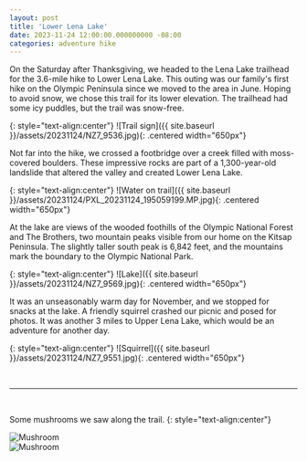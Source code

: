 ```yaml
---
layout: post
title: 'Lower Lena Lake'
date: 2023-11-24 12:00:00.000000000 -08:00
categories: adventure hike
---
```

<link rel="stylesheet" href="{{ site.baseurl }}/post-styles.css">

On the Saturday after Thanksgiving, we headed to the Lena Lake trailhead for the 3.6-mile hike to Lower Lena Lake. This outing was our family's first hike on the Olympic Peninsula since we moved to the area in June. Hoping to avoid snow, we chose this trail for its lower elevation. The trailhead had some icy puddles, but the trail was snow-free.

{: style="text-align:center"}
![Trail sign]({{ site.baseurl }}/assets/20231124/NZ7_9536.jpg){: .centered width="650px"}

Not far into the hike, we crossed a footbridge over a creek filled with moss-covered boulders. These impressive rocks are part of a 1,300-year-old landslide that altered the valley and created Lower Lena Lake.

{: style="text-align:center"}
![Water on trail]({{ site.baseurl }}/assets/20231124/PXL_20231124_195059199.MP.jpg){: .centered width="650px"}

At the lake are views of the wooded foothills of the Olympic National Forest and The Brothers, two mountain peaks visible from our home on the Kitsap Peninsula. The slightly taller south peak is 6,842 feet, and the mountains mark the boundary to the Olympic National Park.

{: style="text-align:center"}
![Lake]({{ site.baseurl }}/assets/20231124/NZ7_9569.jpg){: .centered width="650px"}

It was an unseasonably warm day for November, and we stopped for snacks at the lake. A friendly squirrel crashed our picnic and posed for photos. It was another 3 miles to Upper Lena Lake, which would be an adventure for another day.

{: style="text-align:center"}
![Squirrel]({{ site.baseurl }}/assets/20231124/NZ7_9551.jpg){: .centered width="650px"}


<br>

---
<br>

Some mushrooms we saw along the trail.
{: style="text-align:center"}

<div class="galleryouter">
  <div class="galleryinner">
    <img src="{{ site.baseurl }}/assets/20231124/g1/NZ7_9578.jpg" alt="Mushroom">
  </div>
</div>
<div class="galleryouter">
  <div class="galleryinner">
    <img src="{{ site.baseurl }}/assets/20231124/g1/NZ7_9579.jpg" alt="Mushroom">
  </div>
</div>
<div class="endgallery"></div>
